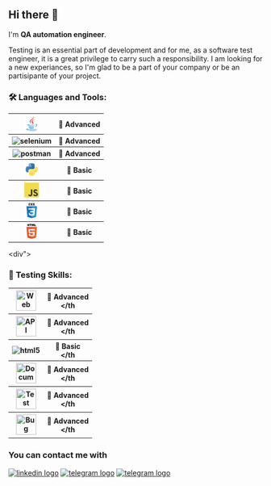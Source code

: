
## Hi there 👋
I'm **QA automation engineer**. 
<p>Testing is an essential part of development and for me, as a software test engineer, it is a great privilege to carry such a responsibility. 
I am looking for a new experiances, so I'm glad to be a part of your company or be an partisipante of your project. </p>

  <div>
    <h3>🛠 Languages and Tools:</h3>
    <table >
      <tr >
        <th>
            <img src="https://raw.githubusercontent.com/devicons/devicon/master/icons/java/java-original.svg" alt="java" width="30" height="30" title="Java"/>
        </th>
        <th>
         📗  Advanced  
        </th>
      </tr>
      <tr>
        <th>
          <img src="https://raw.githubusercontent.com/detain/svg-logos/780f25886640cef088af994181646db2f6b1a3f8/svg/selenium-logo.svg" alt="selenium" width="30" height="30" title="Selenium"/> <br/>
        </th>
        <th>
         📗  Advanced  
        </th>
      </tr>
      <tr>
        <th>
          <img src="https://www.vectorlogo.zone/logos/getpostman/getpostman-icon.svg" alt="postman" width="30" height="30" title="Postman"/>  <br/>
        </th>
        <th>
          📗  Advanced  
        </th>
      </tr>
      <tr>
        <th>
          <img src="https://raw.githubusercontent.com/devicons/devicon/master/icons/python/python-original.svg" alt="python" width="30" height="30" title="Python"/>  <br/>
        </th>
        <th>
          📘  Basic  
        </th>
      </tr>
      <tr>
        <th>
          <img src="https://raw.githubusercontent.com/devicons/devicon/master/icons/javascript/javascript-original.svg" alt="javascript" width="30" height="30" title="Java Script"/>  <br/>
        </th>
        <th>
          📘  Basic  
        </th>
      </tr>
      <tr>
        <th>
          <img src="https://raw.githubusercontent.com/devicons/devicon/master/icons/css3/css3-original-wordmark.svg" alt="css3" width="30" height="30" title="CSS"/>  <br/>
        </th>
        <th>
          📘  Basic
        </th>
      </tr>
      </tr>
      <tr>
        <th>
          <img src="https://raw.githubusercontent.com/devicons/devicon/master/icons/html5/html5-original-wordmark.svg" alt="html5" width="30" height="30" title="HTML"/>      
        </th>
        <th>
          📘  Basic
        </th>
      </tr>
    </table>
  </div>




  <div"> 
    <h3 align="left">🔎 Testing Skills:</h3>
    <table>
      <tr>
        <th>
         <img src="https://static.vecteezy.com/system/resources/previews/015/337/689/non_2x/web-icon-web-sign-free-png.png" width="40" height="40" title="Web"/>  
        </th>
        <th>
         📗  Advanced  
        </th
      </tr>
      <tr>
        <th>
         <img src="https://cdn.icon-icons.com/icons2/2596/PNG/512/api_icon_155812.png" width="40" height="40" title="API"/>  
        </th>
        <th>
         📗  Advanced  
        </th
      </tr>
      <tr>
        <th>
         <img src="https://cdn-icons-png.flaticon.com/512/4477/4477610.png" alt="html5" width="40" height="40" title="Mobile"/>  
        </th>
        <th>
         📘  Basic  
        </th
      </tr>
      <tr>
        <th>
         <img src="https://cdn-icons-png.flaticon.com/512/6747/6747196.png" width="40" height="40" title="Documentation"/>  
        </th>
        <th>
         📗  Advanced  
        </th
      </tr>
      <tr>
        <th>
         <img src="https://cdn-icons-png.flaticon.com/512/160/160085.png" width="40" height="40" title="Test Case"> 
        </th>
        <th>
         📗  Advanced  
        </th
      </tr>
      <tr>
        <th>
         <img src="https://static.thenounproject.com/png/522353-200.png" width="40" height="40" title="Bug Report"/>  
        </th>
        <th>
         📗  Advanced   
        </th
      </tr>
    </table>
  </div>
<h3 align="left">You can contact me with</h3>


<div align="left">
  <a href="https://www.linkedin.com/in/samvel-melikyan-qa/" >
    <img src="https://raw.githubusercontent.com/maurodesouza/profile-readme-generator/master/src/assets/icons/social/linkedin/default.svg" width="52" height="40" alt="linkedin logo"  title="LinkedIn"/></a>
  
  <a href="https://t.me/MelikyanSamvel" >
    <img src="https://raw.githubusercontent.com/maurodesouza/profile-readme-generator/master/src/assets/icons/social/telegram/default.svg" width="52" height="40" alt="telegram logo" title="Telegram"/></a>
  
  <a href="https://mail.google.com/mail/u/0/?fs=1&tf=cm&source=mailto&to=samvel.melikyan.eng@gmail.com" >
    <img src="https://cdn-icons-png.flaticon.com/512/281/281769.png" width="52" height="40" alt="telegram logo" title="samvel.melikyan.eng@gmail.com"/></a>
 </div>

